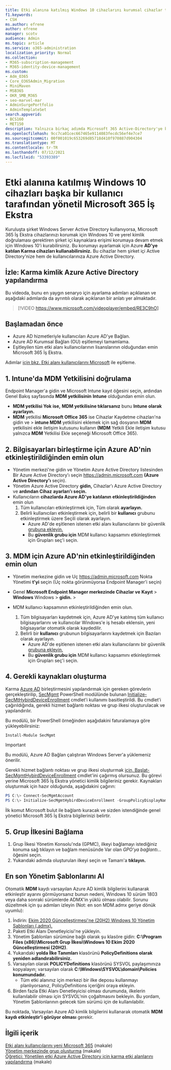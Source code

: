 ```yaml
---
title: Etki alanına katılmış Windows 10 cihazlarını kurumsal cihazlar tarafından yönetil Microsoft 365 etkinleştirme
f1.keywords:
- CSH
ms.author: efrene
author: efrene
manager: scotv
audience: Admin
ms.topic: article
ms.service: o365-administration
localization_priority: Normal
ms.collection:
- M365-subscription-management
- M365-identity-device-management
ms.custom:
- Adm_O365
- Core_O365Admin_Migration
- MiniMaven
- MSB365
- OKR_SMB_M365
- seo-marvel-mar
- AdminSurgePortfolio
- AdminTemplateSet
search.appverid:
- BCS160
- MET150
description: Yalnızca birkaç adımda Microsoft 365 Active-Directory'ye katılmış yerel Windows 10 cihazlarını nasıl koruyabilirsiniz hakkında bilgi edinebilirsiniz.
ms.openlocfilehash: 9cc7ca01cec667465e9114083fecdc56ef4e7ce7
ms.sourcegitcommit: 00f001019c653269d85718d410f970887d904304
ms.translationtype: MT
ms.contentlocale: tr-TR
ms.lasthandoff: 07/12/2021
ms.locfileid: "53393389"
---
```

# <a name="enable-domain-joined-windows-10-devices-to-be-managed-by-microsoft-365-business-premium"></a>Etki alanına katılmış Windows 10 cihazları başka bir kullanıcı tarafından yönetil Microsoft 365 İş Ekstra

Kuruluşta şirket Windows Server Active Directory kullanıyorsa, Microsoft 365 İş Ekstra cihazlarınızı korumak için Windows 10 ve yerel kimlik doğrulaması gerektiren şirket içi kaynaklara erişimi korumaya devam etmek için Windows 10'i kurabilirsiniz.
Bu korumayı ayarlamak için Azure **AD'ye katılan Karma cihazları kullanabilirsiniz.** Bu cihazlar hem şirket içi Active Directory'nize hem de kullanıcılarınıza Azure Active Directory.

## <a name="watch-configure-hybrid-azure-active-directory-join"></a>İzle: Karma kimlik Azure Active Directory yapılandırma

Bu videoda, bunu en yaygın senaryo için ayarlama adımları açıklanan ve aşağıdaki adımlarda da ayrıntılı olarak açıklanan bir anlatı yer almaktadır.

> [!VIDEO https://www.microsoft.com/videoplayer/embed/RE3C9hO]
  
## <a name="before-you-begin"></a>Başlamadan önce

- Azure AD hizmetleriyle kullanıcıları Azure AD'ye Bağlan.
- Azure AD Kurumsal Bağlan (OU) eşitlemeyi tamamlama.
- Eşitleyilen tüm etki alanı kullanıcılarının lisanslarının olduğundan emin Microsoft 365 İş Ekstra.

Adımlar [için bkz. Etki alanı kullanıcılarını Microsoft](manage-domain-users.md) ile eşitleme.

## <a name="1-verify-mdm-authority-in-intune"></a>1. Intune'da MDM Yetkilisini doğrulama

Endpoint Manager'a gidin ve Microsoft Intune kayıt öğesini seçin, ardından Genel Bakış  sayfasında **MDM yetkilisinin** **Intune** olduğundan emin olun. [](https://endpoint.microsoft.com/#blade/Microsoft_Intune_Enrollment/EnrollmentMenu/overview)

- **MDM yetkilisi Yok** **ise,** **MDM yetkilisine tıklarsanız** bunu **Intune olarak ayarlayın.**
- **MDM** yetkilisi **Microsoft Office 365** ise Cihazlar Kaydetme cihazları'na gidin ve   >   **intune MDM** yetkilisini eklemek için sağ dosyanın **MDM** yetkilisini ekle iletişim kutusunu kullanın **(MDM** Yetkili Ekle iletişim kutusu yalnızca **MDM** Yetkilisi Ekle seçeneği Microsoft Office 365).

## <a name="2-verify-azure-ad-is-enabled-for-joining-computers"></a>2. Bilgisayarları birleştirme için Azure AD'nin etkinleştirildiğinden emin olun

- Yönetim merkezi'ne gidin ve Yönetim Azure Active Directory listesinden Bir Azure Active Directory'ı seçin <a href="https://go.microsoft.com/fwlink/p/?linkid=2024339" target="_blank">https://admin.microsoft.com</a>  **(Azure Active Directory'ı** seçin). 
- Yönetim Azure Active Directory **gidin,** Cihazlar'ı  Azure Active Directory ve **ardından Cihaz** **ayarları'ı seçin.**
- Kullanıcıların **cihazlarda Azure AD'ye katılanın etkinleştirildiğinden** emin olun 
    1. Tüm kullanıcıları etkinleştirmek için, Tüm olarak **ayarlayın.**
    2. Belirli kullanıcıları etkinleştirmek için, belirli bir **kullanıcı** grubunu etkinleştirmek üzere Seçili olarak ayarlayın.
        - Azure AD'de eşitlenen istenen etki alanı kullanıcılarını bir güvenlik [grubuna ekleyin.](../admin/create-groups/create-groups.md)
        - Bu **güvenlik grubu için** MDM kullanıcı kapsamını etkinleştirmek için Grupları seç'i seçin.

## <a name="3-verify-azure-ad-is-enabled-for-mdm"></a>3. MDM için Azure AD'nin etkinleştirildiğinden emin olun

- Yönetim merkezine gidin ve Uç <a href="https://go.microsoft.com/fwlink/p/?linkid=2024339" target="_blank">https://admin.microsoft.com</a> Nokta Yönetimi **t'yi**  seçin (Uç nokta görünmüyorsa Endpoint Manager'i seçin) 
- Genel **Microsoft Endpoint Manager merkezinde Cihazlar ve** **Kayıt**  >  **Windows** Windows  >  **gidin.**  >  
- MDM kullanıcı kapsamının etkinleştirildiğinden emin olun.

    1. Tüm bilgisayarları kaydetmek için, Azure AD'ye katılmış tüm kullanıcı bilgisayarlarını ve kullanıcılar Windows'e iş hesabı eklensin, yeni bilgisayarlar otomatik olarak kaydedilir. 
    2. Belirli bir **kullanıcı** grubunun bilgisayarlarını kaydetmek için Bazıları olarak ayarlayın.
        -  Azure AD'de eşitlenen istenen etki alanı kullanıcılarını bir güvenlik [grubuna ekleyin.](../admin/create-groups/create-groups.md)
        -  Bu **güvenlik grubu için** MDM kullanıcı kapsamını etkinleştirmek için Grupları seç'i seçin.

## <a name="4-create-the-required-resources"></a>4. Gerekli kaynakları oluşturma 

Karma [Azure AD](/azure/active-directory/devices/hybrid-azuread-join-managed-domains#configure-hybrid-azure-ad-join) birleştirmesini yapılandırmak için gereken görevlerin gerçekleştirilip, [SecMgmt](https://www.powershellgallery.com/packages/SecMgmt) PowerShell modülünde bulunan [Initialize-SecMtHybirdDeviceEnrollment](https://github.com/microsoft/secmgmt-open-powershell/blob/master/docs/help/Initialize-SecMgmtHybirdDeviceEnrollment.md) cmdlet'i kullanımı basitleştirildi. Bu cmdlet'i çağırıldığında, gerekli hizmet bağlantı noktası ve grup ilkesi oluşturulacak ve yapılandırılır.

Bu modülü, bir PowerShell örneğinden aşağıdakini faturalamaya göre yükleyebilirsiniz:

```powershell
Install-Module SecMgmt
```

> [!IMPORTANT]
> Bu modülü, Azure AD Bağlan çalıştıran Windows Server'a yüklemeniz önerilir.

Gerekli hizmet bağlantı noktası ve grup ilkesi oluşturmak  [için, Başlat-SecMgmtHybirdDeviceEnrollment](https://github.com/microsoft/secmgmt-open-powershell/blob/master/docs/help/Initialize-SecMgmtHybirdDeviceEnrollment.md) cmdlet'ini çağırmış olursunuz. Bu görevi yerine Microsoft 365 İş Ekstra yönetici kimlik bilgileriniz gerekir. Kaynakları oluşturmak için hazır olduğunda, aşağıdakini çağırın:

```powershell
PS C:\> Connect-SecMgmtAccount
PS C:\> Initialize-SecMgmtHybirdDeviceEnrollment -GroupPolicyDisplayName 'Device Management'
```

İlk komut Microsoft bulut ile bağlantı kuracak ve sizden istendiğinde genel yönetici Microsoft 365 İş Ekstra bilgilerinizi belirtir.

## <a name="5-link-the-group-policy"></a>5. Grup İlkesini Bağlama

1. Grup İlkesi Yönetim Konsolu'nda (GPMC), ilkeyi bağlamayı istediğiniz konuma sağ tıklayın ve bağlam menüsünde Var olan *GPO'ya bağlantı...* öğesini seçin.
2. Yukarıdaki adımda oluşturulan ilkeyi seçin ve Tamam'a **tıklayın.**

## <a name="get-the-latest-administrative-templates"></a>En son Yönetim Şablonlarını Al

Otomatik **MDM** kaydı varsayılan Azure AD kimlik bilgilerini kullanarak etkinleştir ayarını görmüyorsanız bunun nedeni, Windows 10 sürüm 1803 veya daha sonraki sürümlerde ADMX'in yüklü olması olabilir. Sorunu düzeltmek için şu adımları izleyin (Not: en son MDM.admx geriye dönük uyumlu):

1. İndirin: [Ekim 2020 Güncelleştirmesi'ne (20H2) Windows 10 Yönetim Şablonları (.admx).](https://www.microsoft.com/download/102157)
2. Paketi Etki Alanı Denetleyicisi'ne yükleyin.
3. Yönetim Şablonları sürümüne bağlı olarak şu klasöre gidin: **C:\Program Files (x86)\Microsoft Grup İlkesi\Windows 10 Ekim 2020 Güncelleştirmesi (20H2)**.
4. Yukarıdaki **yolda İlke Tanımları** klasörünü **PolicyDefinitions olarak yeniden adlandırabilirsiniz.**
5. Varsayılan olarak **POLICYDefinitions** klasörünü SYSVOL paylaşımınıza kopyalayın; varsayılan olarak **C:\Windows\SYSVOL\domain\Policies konumundadır.**
   - Tüm etki alanınız için merkezi bir ilke deposu kullanmayı planlıyorsanız, PolicyDefinitions içeriğini oraya ekleyin.
6. Birden fazla Etki Alanı Denetleyicisi olması durumunda, ilkelerin kullanılabilir olması için SYSVOL'nin çoğaltmasını bekleyin. Bu yordam, Yönetim Şablonlarının gelecek tüm sürümü için de kullanılabilir.

Bu noktada, Varsayılan Azure AD kimlik bilgilerini kullanarak otomatik **MDM kaydı etkinleştir'i görüyor olması** gerekir.

## <a name="related-content"></a>İlgili içerik

[Etki alanı kullanıcılarını yeni Microsoft 365](manage-domain-users.md) (makale)\
[Yönetim merkezinde grup oluşturma](../admin/create-groups/create-groups.md) (makale)\
[Öğretici: Yönetilen etki Azure Active Directory için karma etki alanlarını yapılandırma](/azure/active-directory/devices/hybrid-azuread-join-managed-domains.md) (makale)